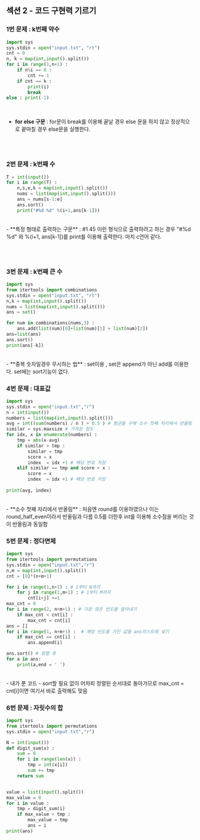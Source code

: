 ## 섹션 2 - 코드 구현력 기르기


### 1번 문제 : k번째  약수 
```py
import sys
sys.stdin = open("input.txt", "rt") 
cnt = 0
n, k = map(int,input().split())
for i in range(1,n+1) :
    if n%i == 0 :
        cnt += 1
    if cnt == k :
        print(i)
        break
else : print(-1)
``` 
<br>

- **for else 구문** : for문이 break를 이용해 끝날 경우 else 문을 하지 않고 정상적으로 끝마칠 경우 else문을 실행한다. 

<br><br>

### 2번 문제 : k번째 수 

```py
T = int(input())
for i in range(T) :
    n,s,e,k = map(int,input().split())
    nums = list(map(int,input().split()))
    ans = nums[s-1:e] 
    ans.sort()
    print("#%d %d" %(i+1,ans[k-1]))
```
<br>
- **특정 형태로 출력하는 구문** : #1 45 이런 형식으로 출력하려고 하는 경우 "#%d %d" 와 %(i+1, ans[k-1])를 print를 이용해 출력한다. 
마치 c언어 같다. 

<br><br>

### 3번 문제 : k번째 큰 수

```py
import sys
from itertools import combinations
sys.stdin = open("input.txt", "rt") 
n,k = map(int,input().split())
nums = list(map(int,input().split()))
ans = set()

for num in combinations(nums,3) :
    ans.add(list(num)[0]+list(num)[1] + list(num)[2])
ans=list(ans)
ans.sort()
print(ans[-k])
```
<br>
- **중복 숫자일경우 무시하는 법** : set이용 , set은 append가 아닌 add를 이용한다. set에는 sort기능이 없다. 


### 4번 문제 : 대표값

```py
import sys
sys.stdin = open("input.txt","r")
n = int(input())
numbers = list(map(int,input().split()))
avg = int((sum(numbers) / n ) + 0.5 ) # 평균을 구해 소수 첫째 자리에서 반올림 
similar = sys.maxsize # 가까운 정도 
for idx, x in enumerate(numbers) :
    tmp = abs(x-avg)
    if similar > tmp : 
        similar = tmp
        score = x
        index  = idx +1 # 해당 번호 저장 
    elif similar == tmp and score < x :
        score = x
        index  = idx +1 # 해당 번호 저장 
    
print(avg, index)
```
<br>
- **소수 첫째 자리에서 반올림** : 처음엔 round를 이용하였으나 이는 round_half_even이라서 반올림과 다름 0.5를 더한후 int를 이용해 소수점을 버리는 것이 반올림과 동일함  


### 5번 문제 : 정다면체

```py
import sys
from itertools import permutations
sys.stdin = open("input.txt","r")
n,m = map(int,input().split())
cnt = [0]*(n+m+1)

for i in range(1,n+1) : # 1부터 N까지 
    for j in range(1,m+1) : # 1부터 M까지 
        cnt[i+j] +=1
max_cnt = 0
for i in range(2, n+m+1) : # 가장 많은 빈도를 알아내기 
    if max_cnt < cnt[i] :
        max_cnt = cnt[i]
ans = []
for i in range(1, n+m+1) :  # 해당 빈도를 가진 값들 ans리스트에 넣기 
    if max_cnt == cnt[i] :
        ans.append(i)

ans.sort() # 정렬 후  
for a in ans:
    print(a,end = ' ')
```
<br> 
- 내가 푼 코드 
- sort할 필요 없이 어차피 정렬된 순서대로 돌아가므로 max_cnt = cnt[i]이면 여기서 바로 출력해도 맞음 


### 6번 문제 : 자릿수의 합 

```py
import sys
from itertools import permutations
sys.stdin = open("input.txt","r")

N = int(input())
def digit_sum(x) :
    sum = 0
    for i in range(len(x)) :
        tmp = int(x[i])
        sum += tmp
    return sum


value = list(input().split())
max_value = 0
for i in value :
    tmp = digit_sum(i)
    if max_value < tmp :
        max_value = tmp 
        ans = i
print(ans)
```

